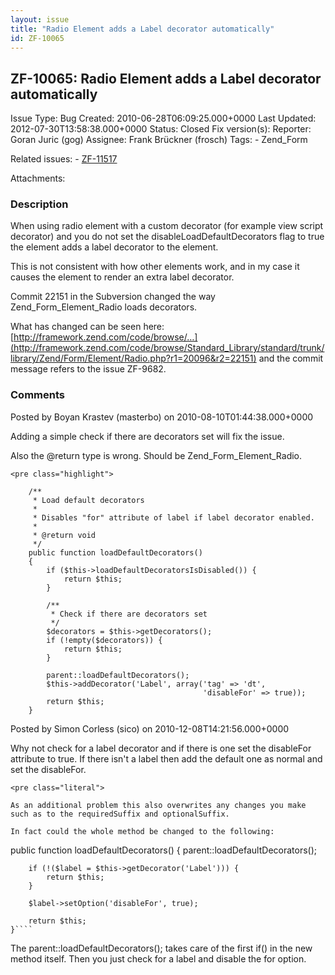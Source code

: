 ```yaml
---
layout: issue
title: "Radio Element adds a Label decorator automatically"
id: ZF-10065
---
```


ZF-10065: Radio Element adds a Label decorator automatically
------------------------------------------------------------

 Issue Type: Bug Created: 2010-06-28T06:09:25.000+0000 Last Updated: 2012-07-30T13:58:38.000+0000 Status: Closed Fix version(s): 
 Reporter:  Goran Juric (gog)  Assignee:  Frank Brückner (frosch)  Tags: - Zend\_Form
 
 Related issues: - [ZF-11517](/issues/browse/ZF-11517)
 
 Attachments: 
### Description

When using radio element with a custom decorator (for example view script decorator) and you do not set the disableLoadDefaultDecorators flag to true the element adds a label decorator to the element.

This is not consistent with how other elements work, and in my case it causes the element to render an extra label decorator.

Commit 22151 in the Subversion changed the way Zend\_Form\_Element\_Radio loads decorators.

What has changed can be seen here: [http://framework.zend.com/code/browse/…](http://framework.zend.com/code/browse/Standard_Library/standard/trunk/library/Zend/Form/Element/Radio.php?r1=20096&r2=22151) and the commit message refers to the issue ZF-9682.

 

 

### Comments

Posted by Boyan Krastev (masterbo) on 2010-08-10T01:44:38.000+0000

Adding a simple check if there are decorators set will fix the issue.

Also the @return type is wrong. Should be Zend\_Form\_Element\_Radio.

 
    <pre class="highlight">
    
        /**
         * Load default decorators
         *
         * Disables "for" attribute of label if label decorator enabled.
         *
         * @return void
         */
        public function loadDefaultDecorators()
        {
            if ($this->loadDefaultDecoratorsIsDisabled()) {
                return $this;
            }
    
            /**
             * Check if there are decorators set
             */
            $decorators = $this->getDecorators();
            if (!empty($decorators)) {
                return $this;
            }
    
            parent::loadDefaultDecorators();
            $this->addDecorator('Label', array('tag' => 'dt',
                                               'disableFor' => true));
            return $this;
        }


 

 

Posted by Simon Corless (sico) on 2010-12-08T14:21:56.000+0000

Why not check for a label decorator and if there is one set the disableFor attribute to true. If there isn't a label then add the default one as normal and set the disableFor.

 
    <pre class="literal"> 
    
    As an additional problem this also overwrites any changes you make such as to the requiredSuffix and optionalSuffix.
    
    In fact could the whole method be changed to the following:
    


public function loadDefaultDecorators() { parent::loadDefaultDecorators();

 
        if (!($label = $this->getDecorator('Label'))) {
            return $this;
        }
    
        $label->setOption('disableFor', true);
    
        return $this;
    }````


The parent::loadDefaultDecorators(); takes care of the first if() in the new method itself. Then you just check for a label and disable the for option.

 

 